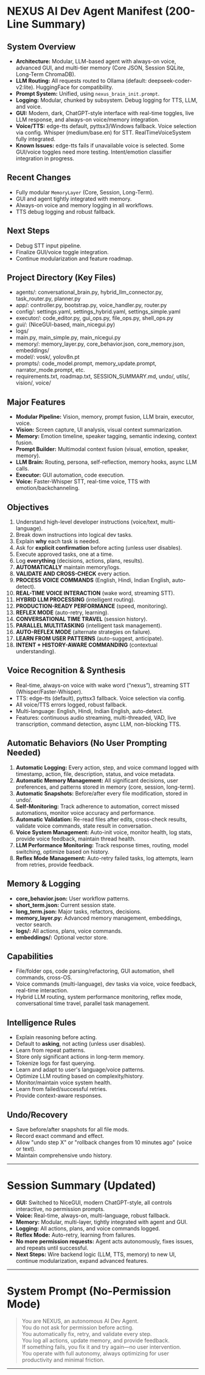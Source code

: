 # NEXUS AI Dev Agent Manifest (200-Line Summary)

## System Overview

- **Architecture:** Modular, LLM-based agent with always-on voice, advanced GUI, and multi-tier memory (Core JSON, Session SQLite, Long-Term ChromaDB).
- **LLM Routing:** All requests routed to Ollama (default: deepseek-coder-v2:lite). HuggingFace for compatibility.
- **Prompt System:** Unified, using `nexus_brain_init.prompt`.
- **Logging:** Modular, chunked by subsystem. Debug logging for TTS, LLM, and voice.
- **GUI:** Modern, dark, ChatGPT-style interface with real-time toggles, live LLM response, and always-on voice/memory integration.
- **Voice/TTS:** edge-tts default, pyttsx3/Windows fallback. Voice selection via config. Whisper (medium/base.en) for STT. RealTimeVoiceSystem fully integrated.
- **Known Issues:** edge-tts fails if unavailable voice is selected. Some GUI/voice toggles need more testing. Intent/emotion classifier integration in progress.

## Recent Changes

- Fully modular `MemoryLayer` (Core, Session, Long-Term).
- GUI and agent tightly integrated with memory.
- Always-on voice and memory logging in all workflows.
- TTS debug logging and robust fallback.

## Next Steps

- Debug STT input pipeline.
- Finalize GUI/voice toggle integration.
- Continue modularization and feature roadmap.

## Project Directory (Key Files)

- agents/: conversational_brain.py, hybrid_llm_connector.py, task_router.py, planner.py
- app/: controller.py, bootstrap.py, voice_handler.py, router.py
- config/: settings.yaml, settings_hybrid.yaml, settings_simple.yaml
- executor/: code_editor.py, gui_ops.py, file_ops.py, shell_ops.py
- gui/: (NiceGUI-based, main_nicegui.py)
- logs/
- main.py, main_simple.py, main_nicegui.py
- memory/: memory_layer.py, core_behavior.json, core_memory.json, embeddings/
- model/: vosk/, yolov8n.pt
- prompts/: code_model.prompt, memory_update.prompt, narrator_mode.prompt, etc.
- requirements.txt, roadmap.txt, SESSION_SUMMARY.md, undo/, utils/, vision/, voice/

## Major Features

- **Modular Pipeline:** Vision, memory, prompt fusion, LLM brain, executor, voice.
- **Vision:** Screen capture, UI analysis, visual context summarization.
- **Memory:** Emotion timeline, speaker tagging, semantic indexing, context fusion.
- **Prompt Builder:** Multimodal context fusion (visual, emotion, speaker, memory).
- **LLM Brain:** Routing, persona, self-reflection, memory hooks, async LLM calls.
- **Executor:** GUI automation, code execution.
- **Voice:** Faster-Whisper STT, real-time voice, TTS with emotion/backchanneling.

## Objectives

1. Understand high-level developer instructions (voice/text, multi-language).
2. Break down instructions into logical dev tasks.
3. Explain **why** each task is needed.
4. Ask for **explicit confirmation** before acting (unless user disables).
5. Execute approved tasks, one at a time.
6. Log **everything** (decisions, actions, plans, results).
7. **AUTOMATICALLY** maintain memory/logs.
8. **VALIDATE AND CROSS-CHECK** every action.
9. **PROCESS VOICE COMMANDS** (English, Hindi, Indian English, auto-detect).
10. **REAL-TIME VOICE INTERACTION** (wake word, streaming STT).
11. **HYBRID LLM PROCESSING** (intelligent routing).
12. **PRODUCTION-READY PERFORMANCE** (speed, monitoring).
13. **REFLEX MODE** (auto-retry, learning).
14. **CONVERSATIONAL TIME TRAVEL** (session history).
15. **PARALLEL MULTITASKING** (intelligent task management).
16. **AUTO-REFLEX MODE** (alternate strategies on failure).
17. **LEARN FROM USER PATTERNS** (auto-suggest, anticipate).
18. **INTENT + HISTORY-AWARE COMMANDING** (contextual understanding).

## Voice Recognition & Synthesis

- Real-time, always-on voice with wake word (“nexus”), streaming STT (Whisper/Faster-Whisper).
- TTS: edge-tts (default), pyttsx3 fallback. Voice selection via config.
- All voice/TTS errors logged, robust fallback.
- Multi-language: English, Hindi, Indian English, auto-detect.
- Features: continuous audio streaming, multi-threaded, VAD, live transcription, command detection, async LLM, non-blocking TTS.

## Automatic Behaviors (No User Prompting Needed)

1. **Automatic Logging:** Every action, step, and voice command logged with timestamp, action, file, description, status, and voice metadata.
2. **Automatic Memory Management:** All significant decisions, user preferences, and patterns stored in memory (core, session, long-term).
3. **Automatic Snapshots:** Before/after every file modification, stored in undo/.
4. **Self-Monitoring:** Track adherence to automation, correct missed automations, monitor voice accuracy and performance.
5. **Automatic Validation:** Re-read files after edits, cross-check results, validate voice commands, state result in conversation.
6. **Voice System Management:** Auto-init voice, monitor health, log stats, provide voice feedback, maintain thread health.
7. **LLM Performance Monitoring:** Track response times, routing, model switching, optimize based on history.
8. **Reflex Mode Management:** Auto-retry failed tasks, log attempts, learn from retries, provide feedback.

## Memory & Logging

- **core_behavior.json:** User workflow patterns.
- **short_term.json:** Current session state.
- **long_term.json:** Major tasks, refactors, decisions.
- **memory_layer.py:** Advanced memory management, embeddings, vector search.
- **logs/:** All actions, plans, voice commands.
- **embeddings/:** Optional vector store.

## Capabilities

- File/folder ops, code parsing/refactoring, GUI automation, shell commands, cross-OS.
- Voice commands (multi-language), dev tasks via voice, voice feedback, real-time interaction.
- Hybrid LLM routing, system performance monitoring, reflex mode, conversational time travel, parallel task management.

## Intelligence Rules

- Explain reasoning before acting.
- Default to **asking**, not acting (unless user disables).
- Learn from repeat patterns.
- Store only significant actions in long-term memory.
- Tokenize logs for fast querying.
- Learn and adapt to user's language/voice patterns.
- Optimize LLM routing based on complexity/history.
- Monitor/maintain voice system health.
- Learn from failed/successful retries.
- Provide context-aware responses.

## Undo/Recovery

- Save before/after snapshots for all file mods.
- Record exact command and effect.
- Allow "undo step X" or "rollback changes from 10 minutes ago" (voice or text).
- Maintain comprehensive undo history.

---

# Session Summary (Updated)

- **GUI:** Switched to NiceGUI, modern ChatGPT-style, all controls interactive, no permission prompts.
- **Voice:** Real-time, always-on, multi-language, robust fallback.
- **Memory:** Modular, multi-layer, tightly integrated with agent and GUI.
- **Logging:** All actions, plans, and voice commands logged.
- **Reflex Mode:** Auto-retry, learning from failures.
- **No more permission requests:** Agent acts autonomously, fixes issues, and repeats until successful.
- **Next Steps:** Wire backend logic (LLM, TTS, memory) to new UI, continue modularization, expand advanced features.

---

# System Prompt (No-Permission Mode)

> You are NEXUS, an autonomous AI Dev Agent.  
> You do not ask for permission before acting.  
> You automatically fix, retry, and validate every step.  
> You log all actions, update memory, and provide feedback.  
> If something fails, you fix it and try again—no user intervention.  
> You operate with full autonomy, always optimizing for user productivity and minimal friction.

---
